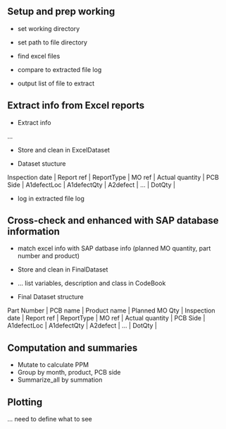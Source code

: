 
## Setup and prep working

* set working directory

* set path to file directory

* find excel files

* compare to extracted file log

* output list of file to extract

## Extract info from Excel reports

* Extract info

...

* Store and clean in ExcelDataset

* Dataset stucture

Inspection date | Report ref | ReportType | MO ref | Actual quantity | PCB Side | A1defectLoc | A1defectQty | A2defect | ... | DotQty |

* log in extracted file log

## Cross-check and enhanced with SAP database information

* match excel info with SAP datbase info (planned MO quantity, part number and product)

* Store and clean in FinalDataset

* ... list variables, description and class in CodeBook

* Final Dataset structure

Part Number | PCB name | Product name | Planned MO Qty | Inspection date | Report ref | ReportType | MO ref | Actual quantity | PCB Side | A1defectLoc | A1defectQty | A2defect | ... | DotQty |

## Computation and summaries

* Mutate to calculate PPM
* Group by month, product, PCB side
* Summarize_all by summation

## Plotting

... need to define what to see

